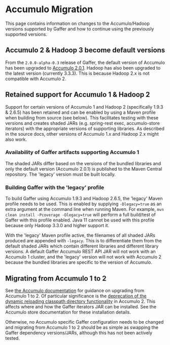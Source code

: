# Accumulo Migration

This page contains information on changes to the Accumulo/Hadoop versions supported by Gaffer and how to continue using the previously supported versions.

## Accumulo 2 & Hadoop 3 become default versions

From the `2.0.0-alpha-0.3` release of Gaffer, the default version of Accumulo has been upgraded to [Accumulo 2.0.1](https://accumulo.apache.org/release/accumulo-2.0.1/). Hadoop has also been upgraded to the latest version (currently 3.3.3). This is because Hadoop 2.x is not compatible with Accumulo 2.

## Retained support for Accumulo 1 & Hadoop 2

Support for certain versions of Accumulo 1 and Hadoop 2 (specifically 1.9.3 & 2.6.5) has been retained and can be enabled by using a Maven profile when building from source (see below). This facilitates testing with these versions and creates shaded JARs (e.g. spring-rest exec, accumulo-store iterators) with the appropriate versions of supporting libraries. As described in the source docs, other versions of Accumulo 1.x and Hadoop 2.x might also work.

### Availability of Gaffer artifacts supporting Accumulo 1

The shaded JARs differ based on the versions of the bundled libraries and only the default version (Accumulo 2.0.1) is published to the Maven Central repository. The 'legacy' version must be built locally.

### Building Gaffer with the 'legacy' profile

To build Gaffer using Accumulo 1.9.3 and Hadoop 2.6.5, the 'legacy' Maven profile needs to be used. This is enabled by supplying `-Dlegacy=true` as an extra argument at the command line when running Maven. For example, `mvn clean install -Pcoverage -Dlegacy=true` will perform a full build/test of Gaffer with this profile enabled. Java 11 cannot be used with this profile because only Hadoop 3.3.0 and higher support it.

With the 'legacy' Maven profile active, the filenames of all shaded JARs produced are appended with `-legacy`. This is to differentiate them from the default shaded JARs which contain different libraries and different library versions. A default Gaffer Accumulo REST API JAR will not work with an Accumulo 1 cluster, and the 'legacy' version will not work with Accumulo 2 because the bundled libraries are specific to the version of Accumulo.

## Migrating from Accumulo 1 to 2

See [the Accumulo documentation](https://accumulo.apache.org/docs/2.x/administration/upgrading) for guidance on upgrading from Accumulo 1 to 2. Of particular significance is the [deprecation of the dynamic reloading classpath directory functionality](https://accumulo.apache.org/release/accumulo-2.0.0/#removed-default-dynamic-reloading-classpath-directory-libext) in Accumulo 2. This affects where and how the Gaffer iterators JAR can be installed. See the Accumulo store documentation for these installation details.

Otherwise, no Accumulo specific Gaffer configuration needs to be changed and migrating from Accumulo 1 to 2 should be as simple as swapping the Gaffer dependency versions/JARs, although this has not been actively tested.
